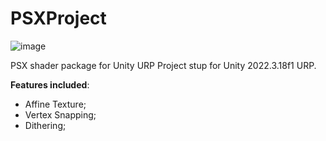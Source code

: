 # PSXProject

![image](https://github.com/user-attachments/assets/852b1a8b-35a4-4b23-921e-957bd596db0b)

PSX shader package for Unity URP
Project stup for Unity 2022.3.18f1 URP.

**Features included**:

- Affine Texture;
- Vertex Snapping;
- Dithering;
